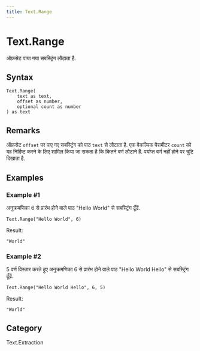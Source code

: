 ```yaml
---
title: Text.Range
---
```


# Text.Range


ऑफ़सेट पाया गया सबस्ट्रिंग लौटाता है.


## Syntax

```powerquery
Text.Range(
    text as text,
    offset as number,
    optional count as number
) as text
```


## Remarks

ऑफ़सेट <code>offset</code> पर पाए गए सबस्ट्रिंग को पाठ <code>text</code> से लौटाता है.    एक वैकल्पिक पैरामीटर <code>count</code> को यह निर्दिष्ट करने के लिए शामिल किया जा सकता है कि कितने वर्ण लौटाने हैं. पर्याप्त वर्ण नहीं होने पर त्रुटि दिखाता है.


## Examples

### Example #1 
अनुक्रमणिका 6 से प्रारंभ होने वाले पाठ &#34;Hello World&#34; से सबस्ट्रिंग ढूँढें.
```powerquery
Text.Range("Hello World", 6)
```

Result: 
```powerquery
"World"
```


### Example #2 
5 वर्ण विस्तार करते हुए अनुक्रमणिका 6 से प्रारंभ होने वाले पाठ &#34;Hello World Hello&#34; से सबस्ट्रिंग ढूँढें.
```powerquery
Text.Range("Hello World Hello", 6, 5)
```

Result: 
```powerquery
"World"
```




## Category
Text.Extraction
